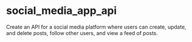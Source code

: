 # social_media_app_api
Create an API for a social media platform where users can create, update, and delete posts, follow other users, and view a feed of posts.
